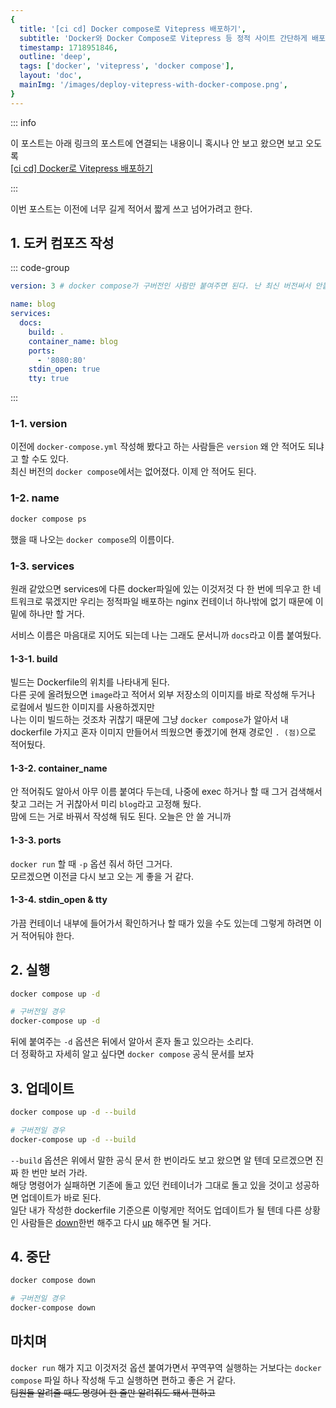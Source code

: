 ```yaml
---
{
  title: '[ci cd] Docker compose로 Vitepress 배포하기',
  subtitle: 'Docker와 Docker Compose로 Vitepress 등 정적 사이트 간단하게 배포하기',
  timestamp: 1718951846,
  outline: 'deep',
  tags: ['docker', 'vitepress', 'docker compose'],
  layout: 'doc',
  mainImg: '/images/deploy-vitepress-with-docker-compose.png',
}
---
```


::: info

이 포스트는 아래 링크의 포스트에 연결되는 내용이니 혹시나 안 보고 왔으면 보고 오도록  
[[ci cd] Docker로 Vitepress 배포하기](/posts/deploy-vitepress-with-docker.md)

:::

이번 포스트는 이전에 너무 길게 적어서 짧게 쓰고 넘어가려고 한다.

## 1. 도커 컴포즈 작성

::: code-group

```yml [docker-compose.yml]
version: 3 # docker compose가 구버전인 사람만 붙여주면 된다. 난 최신 버전써서 안붙여도 된다.

name: blog
services:
  docs:
    build: .
    container_name: blog
    ports:
      - '8080:80'
    stdin_open: true
    tty: true
```

:::

### 1-1. version

이전에 `docker-compose.yml` 작성해 봤다고 하는 사람들은 `version` 왜 안 적어도 되냐고 할 수도 있다.  
최신 버전의 `docker compose`에서는 없어졌다. 이제 안 적어도 된다.

### 1-2. name

```bash
docker compose ps
```

했을 때 나오는 `docker compose`의 이름이다.

### 1-3. services

원래 같았으면 services에 다른 docker파일에 있는 이것저것 다 한 번에 띄우고 한 네트워크로 묶겠지만 우리는 정적파일 배포하는 nginx 컨테이너 하나밖에 없기 때문에 이 밑에 하나만 할 거다.

서비스 이름은 마음대로 지어도 되는데 나는 그래도 문서니까 `docs`라고 이름 붙여뒀다.

#### 1-3-1. build

빌드는 Dockerfile의 위치를 나타내게 된다.  
다른 곳에 올려뒀으면 `image`라고 적어서 외부 저장소의 이미지를 바로 작성해 두거나 로컬에서 빌드한 이미지를 사용하겠지만  
나는 이미 빌드하는 것조차 귀찮기 때문에 그냥 `docker compose`가 알아서 내 dockerfile 가지고 혼자 이미지 만들어서 띄웠으면 좋겠기에 현재 경로인 `. (점)`으로 적어뒀다.

#### 1-3-2. container_name

안 적어줘도 알아서 아무 이름 붙여다 두는데, 나중에 exec 하거나 할 때 그거 검색해서 찾고 그러는 거 귀찮아서 미리 `blog`라고 고정해 뒀다.  
맘에 드는 거로 바꿔서 작성해 둬도 된다. 오늘은 안 쓸 거니까

#### 1-3-3. ports

`docker run` 할 때 `-p` 옵션 줘서 하던 그거다.  
모르겠으면 이전글 다시 보고 오는 게 좋을 거 같다.

#### 1-3-4. stdin_open & tty

가끔 컨테이너 내부에 들어가서 확인하거나 할 때가 있을 수도 있는데 그렇게 하려면 이거 적어둬야 한다.

## 2. 실행

```bash
docker compose up -d

# 구버전일 경우
docker-compose up -d
```

뒤에 붙여주는 `-d` 옵션은 뒤에서 알아서 혼자 돌고 있으라는 소리다.  
더 정확하고 자세히 알고 싶다면 `docker compose` 공식 문서를 보자

## 3. 업데이트

```bash
docker compose up -d --build

# 구버전일 경우
docker-compose up -d --build
```

`--build` 옵션은 위에서 말한 공식 문서 한 번이라도 보고 왔으면 알 텐데 모르겠으면 진짜 한 번만 보러 가라.  
해당 명령어가 실패하면 기존에 돌고 있던 컨테이너가 그대로 돌고 있을 것이고 성공하면 업데이트가 바로 된다.  
일단 내가 작성한 dockerfile 기준으론 이렇게만 적어도 업데이트가 될 텐데 다른 상황인 사람들은 [down](#_4-중단)한번 해주고 다시 [up](#_2-실행) 해주면 될 거다.

## 4. 중단

```bash
docker compose down

# 구버전일 경우
docker-compose down
```

## 마치며

`docker run` 해가 지고 이것저것 옵션 붙여가면서 꾸역꾸역 실행하는 거보다는 `docker compose` 파일 하나 작성해 두고 실행하면 편하고 좋은 거 같다.  
~~팀원들 알려줄 때도 명령어 한 줄만 알려줘도 돼서 편하고~~
